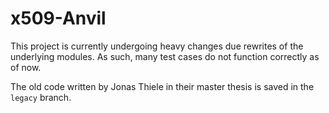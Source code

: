 # x509-Anvil

This project is currently undergoing heavy changes due rewrites of the underlying modules. As such, many test cases do not function correctly as of now.

The old code written by Jonas Thiele in their master thesis is saved in the `legacy` branch.